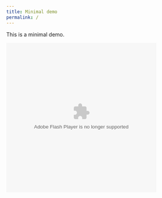 ```yaml
---
title: Minimal demo
permalink: /
---
```


This is a minimal demo.

<object data="./006699.swf" type="application/x-shockwave-flash" width="400" height="400">
    <param name="movie" value="./006a699.swf" />
    <param name="allowScriptAccess" value="sameDomain" />
    <param name="quality" value="high" />
    <param name="scale" value="noscale" />
    <param name="menu" value="false" />
</object>

<script src="./ruffle.js"></script>
